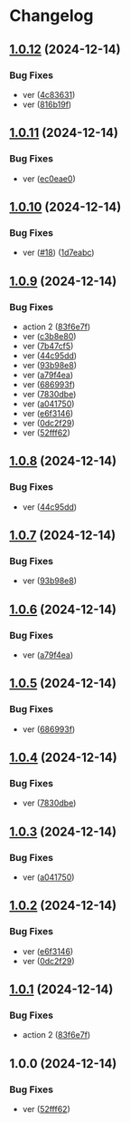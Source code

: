 # Changelog

## [1.0.12](https://github.com/jpoplar3000/gcp-cloud-storage/compare/v1.0.11...v1.0.12) (2024-12-14)


### Bug Fixes

* ver ([4c83631](https://github.com/jpoplar3000/gcp-cloud-storage/commit/4c8363103b1fc9c2d58bfd8c1fe15b1c8b5d0fba))
* ver ([816b19f](https://github.com/jpoplar3000/gcp-cloud-storage/commit/816b19f6518ad58e0275b16bbeb7b6a49e6a8be3))

## [1.0.11](https://github.com/jpoplar3000/gcp-cloud-storage/compare/v1.0.10...v1.0.11) (2024-12-14)


### Bug Fixes

* ver ([ec0eae0](https://github.com/jpoplar3000/gcp-cloud-storage/commit/ec0eae03789536109b631f0fb40e42a10037751b))

## [1.0.10](https://github.com/jpoplar3000/gcp-cloud-storage/compare/v1.0.9...v1.0.10) (2024-12-14)


### Bug Fixes

* ver ([#18](https://github.com/jpoplar3000/gcp-cloud-storage/issues/18)) ([1d7eabc](https://github.com/jpoplar3000/gcp-cloud-storage/commit/1d7eabcd483ec5f604dba24c383383c18c2bdc53))

## [1.0.9](https://github.com/jpoplar3000/gcp-cloud-storage/compare/v1.0.8...v1.0.9) (2024-12-14)


### Bug Fixes

* action 2 ([83f6e7f](https://github.com/jpoplar3000/gcp-cloud-storage/commit/83f6e7f22f351d0ae39f5371c6f9745de1e1716f))
* ver ([c3b8e80](https://github.com/jpoplar3000/gcp-cloud-storage/commit/c3b8e80e12fc1c931c43da499ebef01b4f796648))
* ver ([7b47cf5](https://github.com/jpoplar3000/gcp-cloud-storage/commit/7b47cf523e26646f482073c9ec8c54c46ea4ebf5))
* ver ([44c95dd](https://github.com/jpoplar3000/gcp-cloud-storage/commit/44c95dd525cc17e744d7c7c36970cb4e8f5769ae))
* ver ([93b98e8](https://github.com/jpoplar3000/gcp-cloud-storage/commit/93b98e848bc1bd6996d916e3c892c4ac5aaf1933))
* ver ([a79f4ea](https://github.com/jpoplar3000/gcp-cloud-storage/commit/a79f4ea9c2639d7f0a5576cd19d4e3893ae66cba))
* ver ([686993f](https://github.com/jpoplar3000/gcp-cloud-storage/commit/686993fee87dfba5f166aa2482523793cd574a27))
* ver ([7830dbe](https://github.com/jpoplar3000/gcp-cloud-storage/commit/7830dbe8167b7074a1974850b4fa7c5772c0d0e5))
* ver ([a041750](https://github.com/jpoplar3000/gcp-cloud-storage/commit/a041750989be40e97f3782bcda7a57a986c9e87f))
* ver ([e6f3146](https://github.com/jpoplar3000/gcp-cloud-storage/commit/e6f31464a96b736cc726666d6dcbca386a8fcd9c))
* ver ([0dc2f29](https://github.com/jpoplar3000/gcp-cloud-storage/commit/0dc2f2948057c25a6dae71b879d0b371eacfb936))
* ver ([52fff62](https://github.com/jpoplar3000/gcp-cloud-storage/commit/52fff6232664fc99a16051977b977c3227e4f288))

## [1.0.8](https://github.com/jpoplar3000/gcp-cloud-storage/compare/v1.0.7...v1.0.8) (2024-12-14)


### Bug Fixes

* ver ([44c95dd](https://github.com/jpoplar3000/gcp-cloud-storage/commit/44c95dd525cc17e744d7c7c36970cb4e8f5769ae))

## [1.0.7](https://github.com/jpoplar3000/gcp-cloud-storage/compare/v1.0.6...v1.0.7) (2024-12-14)


### Bug Fixes

* ver ([93b98e8](https://github.com/jpoplar3000/gcp-cloud-storage/commit/93b98e848bc1bd6996d916e3c892c4ac5aaf1933))

## [1.0.6](https://github.com/jpoplar3000/gcp-cloud-storage/compare/v1.0.5...v1.0.6) (2024-12-14)


### Bug Fixes

* ver ([a79f4ea](https://github.com/jpoplar3000/gcp-cloud-storage/commit/a79f4ea9c2639d7f0a5576cd19d4e3893ae66cba))

## [1.0.5](https://github.com/jpoplar3000/gcp-cloud-storage/compare/v1.0.4...v1.0.5) (2024-12-14)


### Bug Fixes

* ver ([686993f](https://github.com/jpoplar3000/gcp-cloud-storage/commit/686993fee87dfba5f166aa2482523793cd574a27))

## [1.0.4](https://github.com/jpoplar3000/gcp-cloud-storage/compare/v1.0.3...v1.0.4) (2024-12-14)


### Bug Fixes

* ver ([7830dbe](https://github.com/jpoplar3000/gcp-cloud-storage/commit/7830dbe8167b7074a1974850b4fa7c5772c0d0e5))

## [1.0.3](https://github.com/jpoplar3000/gcp-cloud-storage/compare/v1.0.2...v1.0.3) (2024-12-14)


### Bug Fixes

* ver ([a041750](https://github.com/jpoplar3000/gcp-cloud-storage/commit/a041750989be40e97f3782bcda7a57a986c9e87f))

## [1.0.2](https://github.com/jpoplar3000/gcp-cloud-storage/compare/v1.0.1...v1.0.2) (2024-12-14)


### Bug Fixes

* ver ([e6f3146](https://github.com/jpoplar3000/gcp-cloud-storage/commit/e6f31464a96b736cc726666d6dcbca386a8fcd9c))
* ver ([0dc2f29](https://github.com/jpoplar3000/gcp-cloud-storage/commit/0dc2f2948057c25a6dae71b879d0b371eacfb936))

## [1.0.1](https://github.com/jpoplar3000/gcp-cloud-storage/compare/v1.0.0...v1.0.1) (2024-12-14)


### Bug Fixes

* action 2 ([83f6e7f](https://github.com/jpoplar3000/gcp-cloud-storage/commit/83f6e7f22f351d0ae39f5371c6f9745de1e1716f))

## 1.0.0 (2024-12-14)


### Bug Fixes

* ver ([52fff62](https://github.com/jpoplar3000/gcp-cloud-storage/commit/52fff6232664fc99a16051977b977c3227e4f288))
